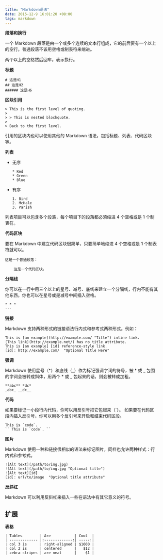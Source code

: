 ```yaml
---
title: "Markdown语法"
date: 2015-12-9 16:01:20 +08:00
tags: markdown
---
```


**段落和换行**

一个 Markdown 段落是由一个或多个连续的文本行组成，它的前后要有一个以上的空行。普通段落不该用空格或制表符来缩进。

两个以上的空格然后回车，表示换行。

**标题**

	# 这是H1
    ## 这是H2
    ###### 这是H6

**区块引用**

    > This is the first level of quoting.
    >
    > > This is nested blockquote.
    >
    > Back to the first level.

引用的区块内也可以使用其他的 Markdown 语法，包括标题、列表、代码区块等。

**列表**

*   无序

    	* Red
    	* Green
    	* Blue

*   有序

    	1. Bird
    	2. McHale
    	3. Parish

列表项目可以包含多个段落，每个项目下的段落都必须缩进 4 个空格或是 1 个制表符。

**代码区块**

要在 Markdown 中建立代码区块很简单，只要简单地缩进 4 个空格或是 1 个制表符就可以。

    这是一个普通段落：

        这是一个代码区块。

**分隔线**

你可以在一行中用三个以上的星号、减号、底线来建立一个分隔线，行内不能有其他东西。你也可以在星号或是减号中间插入空格。

    * * *
    ---

**链接**

Markdown 支持两种形式的链接语法行内式和参考式两种形式。例如：

    This is [an example](http://example.com/ "Title") inline link.
    [This link](http://example.net/) has no title attribute.
    This is [an example] [id] reference-style link.
    [id]: http://example.com/  "Optional Title Here"

**强调**

Markdown 使用星号（\*）和底线（\_）作为标记强调字词的符号，被 \* 或 \_ 包围的字词会被转成斜体，用两个 \* 或 \_ 包起来的话，则会被转成加粗。

    **abc** *dc*
    _abc_ __dc__

**代码**

如果要标记一小段行内代码，你可以用反引号把它包起来（\`）。
如果要在代码区段内插入反引号，你可以用多个反引号来开启和结束代码区段。

    This is `code`.
    `` This is `code`. ``

**图片**

Markdown 使用一种和链接很相似的语法来标记图片，同样也允许两种样式：行内式和参考式。

    ![Alt text](/path/to/img.jpg)
    ![Alt text](/path/to/img.jpg "Optional title")
    ![Alt text][id]
    [id]: url/to/image  "Optional title attribute"

**反斜杠**

Markdown 可以利用反斜杠来插入一些在语法中有其它意义的符号。

## 扩展

**表格**

	| Tables        | Are           | Cool  |
	| ------------- |:-------------:| -----:|
	| col 3 is      | right-aligned | $1600 |
	| col 2 is      | centered      |   $12 |
	| zebra stripes | are neat      |    $1 |
